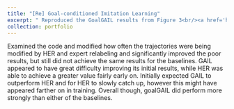 ```yaml
---
title: "[Re] Goal-conditioned Imitation Learning"
excerpt: " Reproduced the GoalGAIL results from Figure 3<br/><a href='https://openreview.net/forum?id=HJlCUp5M6H'>Open Review</a><br/><img src='/images/results.png'>"
collection: portfolio
---
```


Examined the code and modified how often the trajectories were being modified by HER and expert relabeling and significantly
improved the poor results, but still did not achieve the same results for the baselines. GAIL appeared to have great difficulty
improving its initial results, while HER was able to achieve a greater value fairly early on. Initially expected GAIL to outperform
HER and for HER to slowly catch up, however this might have appeared farther on in training. Overall though, goalGAIL
did perform more strongly than either of the baselines.